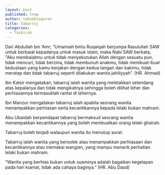 ```yaml
---
layout: post
published: true
author: tehnoblequran
title: Tabarruj
categories:
  - Tazkirah
---
```

Dari Abdullah bin ‘Amr, “Umaimah bintu Ruqaiqah berjumpa Rasulullah SAW untuk berbaiat kepadanya untuk masuk islam, maka Nabi SAW berkata, "Aku membaiatmu untuk tidak menyekutukan Allah dengan sesuatu pun, tidak mencuri, tidak berzina, tidak membunuh anakmu, tidak membuat-buat kedustaan yang kamu kerjakan dengan kedua tangan dan kakimu, tidak meratap dan tidak tabarruj seperti dilakukan wanita jahiliyyah”. (HR. Ahmad)

Ibn Katsir mengatakan, tabarruj ialah wanita yang meletakkan selendang atas kepalanya dan tidak mengikatnya sehingga boleh dilihat leher dan perhiasannya termasuklah rantai di lehernya.

Ibn Manzur mengatakan tabarruj ialah apabila seorang wanita menampakkan perhiasan serta kecantikannya kepada lelaki bukan mahram.

Abu Ubaidah berpendapat tabarruj bermaksud seorang wanita menampakkan kecantikannya yang boleh membuatkan orang lelaki ghairah.

Tabarruj boleh terjadi walaupun wanita itu menutup aurat.

Tabarruj ialah wanita yang bersolek atau menampakkan perhiasaan dan kecantikannya atau memakai wangian, yang mampu menarik perhatian lelaki bukan mahram.

“Wanita yang berhias bukan untuk suaminya adalah bagaikan kegelapan pada hari kiamat, tidak ada cahaya baginya.” (HR. Abu Daud)